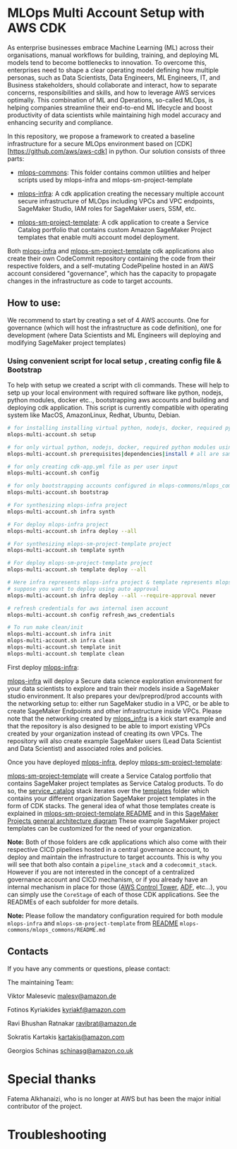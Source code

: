 # MLOps Multi Account Setup with AWS CDK

As enterprise businesses embrace Machine Learning (ML) across their organisations, manual workflows for building, training, and deploying ML models tend to become bottlenecks to innovation. To overcome this, enterprises need to shape a clear operating model defining how multiple personas, such as Data Scientists, Data Engineers, ML Engineers, IT, and Business stakeholders, should collaborate and interact, how to separate concerns, responsibilities and skills, and how to leverage AWS services optimally. This combination of ML and Operations, so-called MLOps, is helping companies streamline their end-to-end ML lifecycle and boost productivity of data scientists while maintaining high model accuracy and enhancing security and compliance.

In this repository, we propose a framework to created a baseline infrastructure for a secure MLOps environment based on [CDK][https://github.com/aws/aws-cdk] in python. Our solution consists of three parts:

 - [mlops-commons](mlops-multi-account-cdk/mlops-commons/mlops_commons/): This folder contains common utilities and helper scripts used by mlops-infra and mlops-sm-project-template

 - [mlops-infra](mlops-multi-account-cdk/mlops-infra/): A cdk application creating the necessary multiple account secure infrastructure of MLOps including VPCs and VPC endpoints, SageMaker Studio, IAM roles for SageMaker users,  SSM, etc.

 - [mlops-sm-project-template](mlops-multi-account-cdk/mlops-sm-project-template/): A cdk application to create a Service Catalog portfolio that contains custom Amazon SageMaker Project templates that enable multi account model deployment.

Both [mlops-infra](mlops-multi-account-cdk/mlops-infra/) and [mlops-sm-project-template](mlops-multi-account-cdk/mlops-sm-project-template/) cdk applications also create their own CodeCommit repository containing the code from their respective folders, and a self-mutating CodePipeline hosted in an AWS account considered "governance", which has the capacity to propagate changes in the infrastructure as code to target accounts.

## How to use:

We recommend to start by creating a set of 4 AWS accounts. One for governance (which will host the infrastructure as code definition), one for development (where Data Scientists and ML Engineers will deploying and modifying SageMaker project templates)

### Using convenient script for local setup , creating config file & Bootstrap
To help with setup we created a script with cli commands. These will help to setp up your local environment with required software like python, nodejs, python modules, docker etc.., bootstrapping aws accounts and building and deploying cdk application.
This script is currently compatible with operating system like MacOS, AmazonLinux, Redhat, Ubuntu, Debian. 

```bash
# for installing installing virtual python, nodejs, docker, required python modules using requiremnts.txt of mlops-infra & mlops-sm-project-template, create cdk-app.yml file as per user input and bootstrapping accounts configured in mlops-commons/mlops_commons/config/cdk-app.yml
mlops-multi-account.sh setup

# for only virtual python, nodejs, docker, required python modules using requiremnts.txt of mlops-infra & mlops-sm-project-template
mlops-multi-account.sh prerequisites|dependencies|install # all are same, use any one

# for only creating cdk-app.yml file as per user input
mlops-multi-account.sh config

# for only bootstrapping accounts configured in mlops-commons/mlops_commons/config/cdk-app.yml
mlops-multi-account.sh bootstrap

# For synthesizing mlops-infra project
mlops-multi-account.sh infra synth

# For deploy mlops-infra project
mlops-multi-account.sh infra deploy --all

# For synthesizing mlops-sm-project-template project
mlops-multi-account.sh template synth

# For deploy mlops-sm-project-template project
mlops-multi-account.sh template deploy --all

# Here infra represents mlops-infra project & template represents mlops-sm-project-template. After this project name, you can use any cdk cli arguments like below
# suppose you want to deploy using auto approval
mlops-multi-account.sh infra deploy --all --require-approval never

# refresh credentials for aws internal isen account
mlops-multi-account.sh config refresh_aws_credentials

# To run make clean/init
mlops-multi-account.sh infra init
mlops-multi-account.sh infra clean
mlops-multi-account.sh template init
mlops-multi-account.sh template clean

```

First deploy [mlops-infra](mlops-multi-account-cdk/mlops-infra/):

[mlops-infra](mlops-multi-account-cdk/mlops-infra/) will deploy a Secure data science exploration environment for your data scientists to explore and train their models inside a SageMaker studio environment.
It also prepares your dev/preprod/prod accounts with the networking setup to: either run SageMaker studio in a VPC, or be able to create SageMaker Endpoints and other infrastructure inside VPCs.
Please note that the networking created by [mlops_infra](mlops-multi-account-cdk/mlops-infra/mlops_infra) is a kick start example and that the repository is also designed to be able to import existing VPCs created by your organization instead of creating its own VPCs.
The repository will also create example SageMaker users (Lead Data Scientist and Data Scientist) and associated roles and policies.

Once you have deployed [mlops-infra](mlops-multi-account-cdk/mlops-infra/), deploy [mlops-sm-project-template](mlops-multi-account-cdk/mlops-sm-project-template/):

[mlops-sm-project-template](mlops-multi-account-cdk/mlops-sm-project-template/) will create a Service Catalog portfolio that contains SageMaker project templates as Service Catalog products.
To do so, the [service_catalog](mlops-multi-account-cdk/mlops-sm-project-template/cdk_service_catalog/sm_service_catalog.py) stack iterates over the [templates](mlops-multi-account-cdk/mlops-sm-project-template/cdk_service_catalog/products) folder which contains your different organization SageMaker project templates in the form of CDK stacks.
The general idea of what those templates create is explained in [mlops-sm-project-template README](mlops-multi-account-cdk/mlops-sm-project-template/README) and in this [SageMaker Projects general architecture diagram](mlops-multi-account-cdk/mlops-sm-project-template/diagrams/mlops-sm-project-general-architecture.jpg)
These example SageMaker project templates can be customized for the need of your organization.

**Note:** Both of those folders are cdk applications which also come with their respective CICD pipelines hosted in a central governance account, to deploy and maintain the infrastructure to target accounts. This is why you will see that both also contain a `pipeline_stack` and a `codecommit_stack`.
However if you are not interested in the concept of a centralized governance account and CICD mechanism, or if you already have an internal mechanism in place for those ([AWS Control Tower](https://docs.aws.amazon.com/controltower/index.html), [ADF](https://github.com/awslabs/aws-deployment-framework), etc...), you can simply use the `CoreStage` of each of those CDK applications. See the READMEs of each subfolder for more details.

**Note:** Please follow the mandatory configuration required for both module `mlops-infra` and `mlops-sm-project-template` from [README](mlops-multi-account-cdk/mlops-commons/mlops_commons/README.md) `mlops-commons/mlops_commons/README.md`

## Contacts

If you have any comments or questions, please contact:

The maintaining Team: 

Viktor Malesevic <malesv@amazon.de>

Fotinos Kyriakides <kyriakf@amazon.com>

Ravi Bhushan Ratnakar <ravibrat@amazon.de>

Sokratis Kartakis <kartakis@amazon.com>

Georgios Schinas <schinasg@amazon.co.uk>

# Special thanks

Fatema Alkhanaizi, who is no longer at AWS but has been the major initial contributor of the project.

# Troubleshooting

